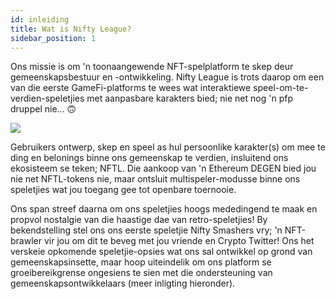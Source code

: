 ```yaml
---
id: inleiding
title: Wat is Nifty League?
sidebar_position: 1
---
```


Ons missie is om 'n toonaangewende NFT-spelplatform te skep deur gemeenskapsbestuur en -ontwikkeling. Nifty League is trots daarop om een van die eerste GameFi-platforms te wees wat interaktiewe speel-om-te-verdien-speletjies met aanpasbare karakters bied; nie net nog 'n pfp druppel nie... 🙃

![](/img/story.gif)

Gebruikers ontwerp, skep en speel as hul persoonlike karakter(s) om mee te ding en belonings binne ons gemeenskap te verdien, insluitend ons ekosisteem se teken; NFTL. Die aankoop van 'n Ethereum DEGEN bied jou nie net NFTL-tokens nie, maar ontsluit multispeler-modusse binne ons speletjies wat jou toegang gee tot openbare toernooie.

Ons span streef daarna om ons speletjies hoogs mededingend te maak en propvol nostalgie van die haastige dae van retro-speletjies! By bekendstelling stel ons ons eerste speletjie Nifty Smashers vry; 'n NFT-brawler vir jou om dit te beveg met jou vriende en Crypto Twitter! Ons het verskeie opkomende speletjie-opsies wat ons sal ontwikkel op grond van gemeenskapsinsette, maar hoop uiteindelik om ons platform se groeibereikgrense ongesiens te sien met die ondersteuning van gemeenskapsontwikkelaars (meer inligting hieronder).

